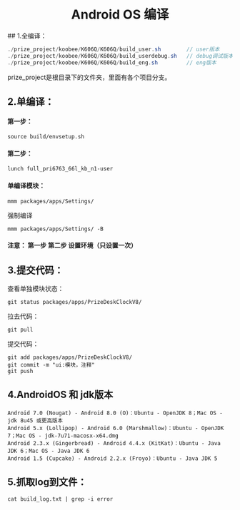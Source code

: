 <h1 align="center">Android OS 编译</h1>
## 1.全编译：

```java
./prize_project/koobee/K606Q/K606Q/build_user.sh        // user版本
./prize_project/koobee/K606Q/K606Q/build_userdebug.sh   // debug调试版本
./prize_project/koobee/K606Q/K606Q/build_eng.sh         // eng版本
```

prize_project是根目录下的文件夹，里面有各个项目分支。

## 2.单编译：

#### 第一步：
```
source build/envsetup.sh
```

#### 第二步：

```
lunch full_pri6763_66l_kb_n1-user
```

#### 单编译模块：

```
mmm packages/apps/Settings/
```

强制编译

```
mmm packages/apps/Settings/ -B
```

#### 注意： 第一步 第二步 设置环境（只设置一次）

## 3.提交代码：

查看单独模块状态：

```
git status packages/apps/PrizeDeskClockV8/
```

拉去代码：

```
git pull
```

提交代码：

```
git add packages/apps/PrizeDeskClockV8/
git commit -m "ui:模块，注释"
git push
```

## 4.AndroidOS 和 jdk版本

```
Android 7.0 (Nougat) - Android 8.0 (O)：Ubuntu - OpenJDK 8；Mac OS - jdk 8u45 或更高版本
Android 5.x (Lollipop) - Android 6.0 (Marshmallow)：Ubuntu - OpenJDK 7；Mac OS - jdk-7u71-macosx-x64.dmg
Android 2.3.x (Gingerbread) - Android 4.4.x (KitKat)：Ubuntu - Java JDK 6；Mac OS - Java JDK 6
Android 1.5 (Cupcake) - Android 2.2.x (Froyo)：Ubuntu - Java JDK 5
```

## 5.抓取log到文件：

```
cat build_log.txt | grep -i error
```
